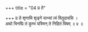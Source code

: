 +++
title = "04 प्र ते"

+++
प्र ते शृणामि शृङ्गे याभ्यां त्वं वितुदायसि ।  
अथो भिनद्मि तं कुम्भं यस्मिन् ते निहितं विषम् ॥ ४ ॥